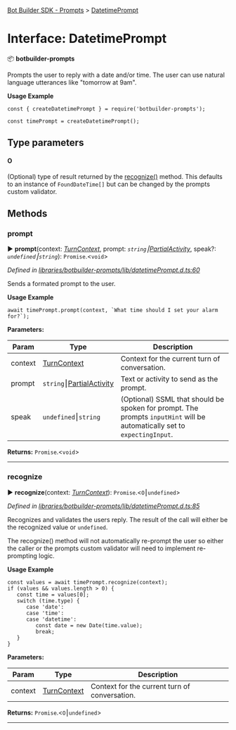 [Bot Builder SDK - Prompts](../README.md) > [DatetimePrompt](../interfaces/botbuilder_prompts.datetimeprompt.md)



# Interface: DatetimePrompt


:package: **botbuilder-prompts**

Prompts the user to reply with a date and/or time. The user can use natural language utterances like "tomorrow at 9am".

**Usage Example**

    const { createDatetimePrompt } = require('botbuilder-prompts');

    const timePrompt = createDatetimePrompt();

## Type parameters
#### O 

(Optional) type of result returned by the [recognize()](#recognize) method. This defaults to an instance of `FoundDateTime[]` but can be changed by the prompts custom validator.


## Methods
<a id="prompt"></a>

###  prompt

► **prompt**(context: *[TurnContext]()*, prompt: *`string`⎮[Partial]()[Activity]()*, speak?: *`undefined`⎮`string`*): `Promise`.<`void`>



*Defined in [libraries/botbuilder-prompts/lib/datetimePrompt.d.ts:60](https://github.com/Microsoft/botbuilder-js/blob/e54b802/libraries/botbuilder-prompts/lib/datetimePrompt.d.ts#L60)*



Sends a formated prompt to the user.

**Usage Example**

    await timePrompt.prompt(context, `What time should I set your alarm for?`);


**Parameters:**

| Param | Type | Description |
| ------ | ------ | ------ |
| context | [TurnContext]()   |  Context for the current turn of conversation. |
| prompt | `string`⎮[Partial]()[Activity]()   |  Text or activity to send as the prompt. |
| speak | `undefined`⎮`string`   |  (Optional) SSML that should be spoken for prompt. The prompts `inputHint` will be automatically set to `expectingInput`. |





**Returns:** `Promise`.<`void`>





___

<a id="recognize"></a>

###  recognize

► **recognize**(context: *[TurnContext]()*): `Promise`.<`O`⎮`undefined`>



*Defined in [libraries/botbuilder-prompts/lib/datetimePrompt.d.ts:85](https://github.com/Microsoft/botbuilder-js/blob/e54b802/libraries/botbuilder-prompts/lib/datetimePrompt.d.ts#L85)*



Recognizes and validates the users reply. The result of the call will either be the recognized value or `undefined`.

The recognize() method will not automatically re-prompt the user so either the caller or the prompts custom validator will need to implement re-prompting logic.

**Usage Example**

    const values = await timePrompt.recognize(context);
    if (values && values.length > 0) {
       const time = values[0];
       switch (time.type) {
          case 'date':
          case 'time':
          case 'datetime':
             const date = new Date(time.value);
             break;
       }
    }


**Parameters:**

| Param | Type | Description |
| ------ | ------ | ------ |
| context | [TurnContext]()   |  Context for the current turn of conversation. |





**Returns:** `Promise`.<`O`⎮`undefined`>





___


